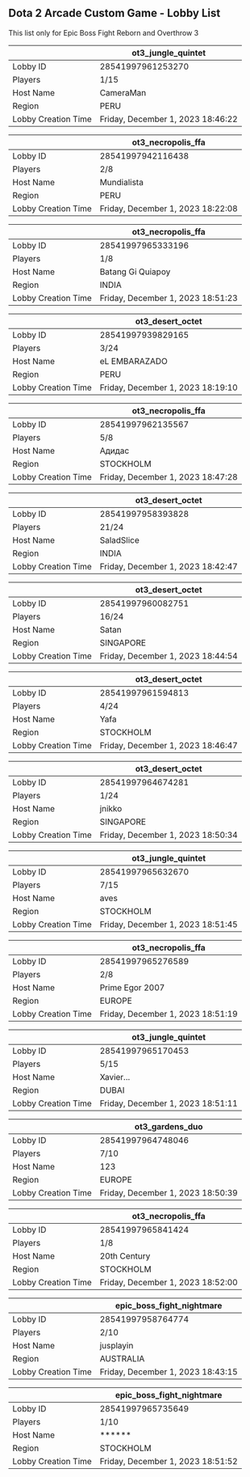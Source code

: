 ## Dota 2 Arcade Custom Game - Lobby List

This list only for Epic Boss Fight Reborn and Overthrow 3

|  | ot3_jungle_quintet |
| ------ | ------ |
| Lobby ID | 28541997961253270 |
| Players | 1/15 |
| Host Name | CameraMan |
| Region | PERU |
| Lobby Creation Time | Friday, December 1, 2023 18:46:22 |


|  | ot3_necropolis_ffa |
| ------ | ------ |
| Lobby ID | 28541997942116438 |
| Players | 2/8 |
| Host Name | Mundialista |
| Region | PERU |
| Lobby Creation Time | Friday, December 1, 2023 18:22:08 |


|  | ot3_necropolis_ffa |
| ------ | ------ |
| Lobby ID | 28541997965333196 |
| Players | 1/8 |
| Host Name | Batang Gi Quiapoy |
| Region | INDIA |
| Lobby Creation Time | Friday, December 1, 2023 18:51:23 |


|  | ot3_desert_octet |
| ------ | ------ |
| Lobby ID | 28541997939829165 |
| Players | 3/24 |
| Host Name | eL EMBARAZADO |
| Region | PERU |
| Lobby Creation Time | Friday, December 1, 2023 18:19:10 |


|  | ot3_necropolis_ffa |
| ------ | ------ |
| Lobby ID | 28541997962135567 |
| Players | 5/8 |
| Host Name | Адидас |
| Region | STOCKHOLM |
| Lobby Creation Time | Friday, December 1, 2023 18:47:28 |


|  | ot3_desert_octet |
| ------ | ------ |
| Lobby ID | 28541997958393828 |
| Players | 21/24 |
| Host Name | SaladSlice |
| Region | INDIA |
| Lobby Creation Time | Friday, December 1, 2023 18:42:47 |


|  | ot3_desert_octet |
| ------ | ------ |
| Lobby ID | 28541997960082751 |
| Players | 16/24 |
| Host Name | Satan |
| Region | SINGAPORE |
| Lobby Creation Time | Friday, December 1, 2023 18:44:54 |


|  | ot3_desert_octet |
| ------ | ------ |
| Lobby ID | 28541997961594813 |
| Players | 4/24 |
| Host Name | Yafa |
| Region | STOCKHOLM |
| Lobby Creation Time | Friday, December 1, 2023 18:46:47 |


|  | ot3_desert_octet |
| ------ | ------ |
| Lobby ID | 28541997964674281 |
| Players | 1/24 |
| Host Name | jnikko |
| Region | SINGAPORE |
| Lobby Creation Time | Friday, December 1, 2023 18:50:34 |


|  | ot3_jungle_quintet |
| ------ | ------ |
| Lobby ID | 28541997965632670 |
| Players | 7/15 |
| Host Name | aves |
| Region | STOCKHOLM |
| Lobby Creation Time | Friday, December 1, 2023 18:51:45 |


|  | ot3_necropolis_ffa |
| ------ | ------ |
| Lobby ID | 28541997965276589 |
| Players | 2/8 |
| Host Name | Prime Egor 2007 |
| Region | EUROPE |
| Lobby Creation Time | Friday, December 1, 2023 18:51:19 |


|  | ot3_jungle_quintet |
| ------ | ------ |
| Lobby ID | 28541997965170453 |
| Players | 5/15 |
| Host Name | Xavier... |
| Region | DUBAI |
| Lobby Creation Time | Friday, December 1, 2023 18:51:11 |


|  | ot3_gardens_duo |
| ------ | ------ |
| Lobby ID | 28541997964748046 |
| Players | 7/10 |
| Host Name | 123 |
| Region | EUROPE |
| Lobby Creation Time | Friday, December 1, 2023 18:50:39 |


|  | ot3_necropolis_ffa |
| ------ | ------ |
| Lobby ID | 28541997965841424 |
| Players | 1/8 |
| Host Name | 20th Century |
| Region | STOCKHOLM |
| Lobby Creation Time | Friday, December 1, 2023 18:52:00 |


|  | epic_boss_fight_nightmare |
| ------ | ------ |
| Lobby ID | 28541997958764774 |
| Players | 2/10 |
| Host Name | jusplayin |
| Region | AUSTRALIA |
| Lobby Creation Time | Friday, December 1, 2023 18:43:15 |


|  | epic_boss_fight_nightmare |
| ------ | ------ |
| Lobby ID | 28541997965735649 |
| Players | 1/10 |
| Host Name | ****** |
| Region | STOCKHOLM |
| Lobby Creation Time | Friday, December 1, 2023 18:51:52 |


